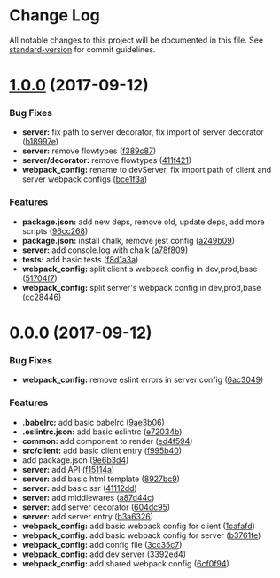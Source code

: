# Change Log

All notable changes to this project will be documented in this file. See [standard-version](https://github.com/conventional-changelog/standard-version) for commit guidelines.

<a name="1.0.0"></a>
# [1.0.0](https://github.com/Metnew/tiny-universal-skeleton/compare/v0.0.0...v1.0.0) (2017-09-12)


### Bug Fixes

* **server:** fix path to server decorator, fix import of server decorator ([b18997e](https://github.com/Metnew/tiny-universal-skeleton/commit/b18997e))
* **server:** remove flowtypes ([f389c87](https://github.com/Metnew/tiny-universal-skeleton/commit/f389c87))
* **server/decorator:** remove flowtypes ([411f421](https://github.com/Metnew/tiny-universal-skeleton/commit/411f421))
* **webpack_config:** rename to devServer, fix import path of client and server webpack configs ([bce1f3a](https://github.com/Metnew/tiny-universal-skeleton/commit/bce1f3a))


### Features

* **package.json:** add new deps, remove old, update deps, add more scripts ([96cc268](https://github.com/Metnew/tiny-universal-skeleton/commit/96cc268))
* **package.json:** install chalk, remove jest config ([a249b09](https://github.com/Metnew/tiny-universal-skeleton/commit/a249b09))
* **server:** add console.log with chalk ([a78f809](https://github.com/Metnew/tiny-universal-skeleton/commit/a78f809))
* **tests:** add basic tests ([f8d1a3a](https://github.com/Metnew/tiny-universal-skeleton/commit/f8d1a3a))
* **webpack_config:** split client's webpack config in dev,prod,base ([51704f7](https://github.com/Metnew/tiny-universal-skeleton/commit/51704f7))
* **webpack_config:** split server's webpack config in dev,prod,base ([cc28446](https://github.com/Metnew/tiny-universal-skeleton/commit/cc28446))



<a name="0.0.0"></a>
# 0.0.0 (2017-09-12)


### Bug Fixes

* **webpack_config:** remove eslint errors in server config ([6ac3049](https://github.com/Metnew/tiny-universal-skeleton/commit/6ac3049))


### Features

* **.babelrc:** add basic babelrc ([9ae3b06](https://github.com/Metnew/tiny-universal-skeleton/commit/9ae3b06))
* **.eslintrc.json:** add basic eslintrc ([e72034b](https://github.com/Metnew/tiny-universal-skeleton/commit/e72034b))
* **common:** add component to render ([ed4f594](https://github.com/Metnew/tiny-universal-skeleton/commit/ed4f594))
* **src/client:** add basic client entry ([f995b40](https://github.com/Metnew/tiny-universal-skeleton/commit/f995b40))
* add package.json ([9e6b3d4](https://github.com/Metnew/tiny-universal-skeleton/commit/9e6b3d4))
* **server:** add API ([f15114a](https://github.com/Metnew/tiny-universal-skeleton/commit/f15114a))
* **server:** add basic html template ([8927bc9](https://github.com/Metnew/tiny-universal-skeleton/commit/8927bc9))
* **server:** add basic ssr ([41112dd](https://github.com/Metnew/tiny-universal-skeleton/commit/41112dd))
* **server:** add middlewares ([a87d44c](https://github.com/Metnew/tiny-universal-skeleton/commit/a87d44c))
* **server:** add server decorator ([604dc95](https://github.com/Metnew/tiny-universal-skeleton/commit/604dc95))
* **server:** add server entry ([b3a6326](https://github.com/Metnew/tiny-universal-skeleton/commit/b3a6326))
* **webpack_config:** add basic webpack config for client ([1cafafd](https://github.com/Metnew/tiny-universal-skeleton/commit/1cafafd))
* **webpack_config:** add basic webpack config for server ([b3761fe](https://github.com/Metnew/tiny-universal-skeleton/commit/b3761fe))
* **webpack_config:** add config file ([3cc35c7](https://github.com/Metnew/tiny-universal-skeleton/commit/3cc35c7))
* **webpack_config:** add dev server ([3392ed4](https://github.com/Metnew/tiny-universal-skeleton/commit/3392ed4))
* **webpack_config:** add shared webpack config ([6cf0f94](https://github.com/Metnew/tiny-universal-skeleton/commit/6cf0f94))
